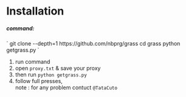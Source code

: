 <h1> Installation </h1>

 <h5>command: </h5>
`
git clone --depth=1 https://github.com/nbprg/grass
cd grass
python getgrass.py
`


1. run command <br>
2. open `proxy.txt` & save your proxy <br>
3. then run `python getgrass.py` <br>
4. follow full presses, <br>
note : for any problem contuct `@TataCuto`
